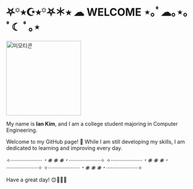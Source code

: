 # ⛧꙳⭒☪︎⭒꙳⛧＊⭑ ☁︎ WELCOME ⋆｡ﾟ☁︎｡⋆｡ ﾟ☾ ﾟ｡⋆

<img src="https://github.com/2anizirong/2anizirong/assets/145183497/2698a704-7e2f-495a-9ea0-a3d86bcbc7b5" alt="미모티콘" width="200" height="200">

My name is **Ian Kim**, and I am a college student majoring in Computer Engineering. 

Welcome to my GitHub page! 🌟 While I am still developing my skills, I am dedicated to learning and improving every day.

✧·····················*﹡❋ ❋ ❋﹡*·····················✧ ✧·····················*﹡❋ ❋ ❋﹡*·····················✧ ✧·····················*﹡❋ ❋ ❋﹡*·····················✧

Have a great day! 😊💜💜💜

<!---
2anizirong/2anizirong is a ✨ special ✨ repository because its `README.md` (this file) appears on your GitHub profile.
You can click the Preview link to take a look at your changes.
--->
